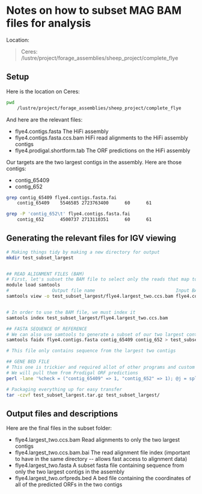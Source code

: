 # Notes on how to subset MAG BAM files for analysis

Location:

> Ceres: /lustre/project/forage_assemblies/sheep_project/complete_flye


## Setup

Here is the location on Ceres:

```bash
pwd
	/lustre/project/forage_assemblies/sheep_project/complete_flye
```

And here are the relevant files:

* flye4.contigs.fasta	The HiFi assembly
* flye4.contigs.fasta.ccs.bam 	HiFi read alignments to the HiFi assembly contigs
* flye4.prodigal.shortform.tab	The ORF predictions on the HiFi assembly


Our targets are the two largest contigs in the assembly. Here are those contigs:

* contig_65409
* contig_652

```bash
grep contig_65409 flye4.contigs.fasta.fai
	contig_65409    5546585 2723763400      60      61

grep -P 'contig_652\t' flye4.contigs.fasta.fai
	contig_652      4500737 2713110351      60      61
```

## Generating the relevant files for IGV viewing

```bash
# Making things tidy by making a new directory for output
mkdir test_subset_largest


## READ ALIGNMENT FILES (BAM)
# First, let's subset the BAM file to select only the reads that map to the two contigs:
module load samtools
#                Output file name                              Input BAM                   [Regions, these can be contig names or subsets of contigs]
samtools view -o test_subset_largest/flye4.largest_two.ccs.bam flye4.contigs.fasta.ccs.bam contig_65409 contig_652


# In order to use the BAM file, we must index it
samtools index test_subset_largest/flye4.largest_two.ccs.bam

## FASTA SEQUENCE OF REFERENCE
# We can also use samtools to generate a subset of our two largest contigs for plotting
samtools faidx flye4.contigs.fasta contig_65409 contig_652 > test_subset_largest/flye4.largest_two.fasta

# This file only contains sequence from the largest two contigs

## GENE BED FILE
# This one is trickier and required allot of other programs and custom scripts to generate. We need a BED file for all of the predicted ORFs in the contigs
# We will pull them from Prodigal ORF predictions
perl -lane '%check = ("contig_65409" => 1, "contig_652" => 1); @j = split(/_/, $F[0]); $name = "$j[0]_$j[1]"; if($check{$name}){print "$name\t$F[1]\t$F[2]\t$F[0]";}' < flye4.prodigal.shortform.tab > test_subset_largest/flye4.largest_two.orfpreds.bed

# Packaging everything up for easy transfer
tar -czvf test_subset_largest.tar.gz test_subset_largest/
```

## Output files and descriptions

Here are the final files in the subset folder:

* flye4.largest_two.ccs.bam	Read alignments to only the two largest contigs
* flye4.largest_two.ccs.bam.bai	The read alignment file index (important to have in the same directory -- allows fast access to alignment data)
* flye4.largest_two.fasta	A subset fasta file containing sequence from only the two largest contigs in the assembly
* flye4.largest_two.orfpreds.bed	A bed file containing the coordinates of all of the predicted ORFs in the two contigs